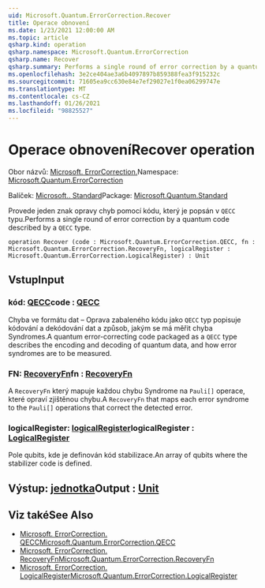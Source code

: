 ```yaml
---
uid: Microsoft.Quantum.ErrorCorrection.Recover
title: Operace obnovení
ms.date: 1/23/2021 12:00:00 AM
ms.topic: article
qsharp.kind: operation
qsharp.namespace: Microsoft.Quantum.ErrorCorrection
qsharp.name: Recover
qsharp.summary: Performs a single round of error correction by a quantum code described by a `QECC` type.
ms.openlocfilehash: 3e2ce404ae3a6b4097897b859388fea3f915232c
ms.sourcegitcommit: 71605ea9cc630e84e7ef29027e1f0ea06299747e
ms.translationtype: MT
ms.contentlocale: cs-CZ
ms.lasthandoff: 01/26/2021
ms.locfileid: "98825527"
---
```

# <a name="recover-operation"></a><span data-ttu-id="6676a-102">Operace obnovení</span><span class="sxs-lookup"><span data-stu-id="6676a-102">Recover operation</span></span>

<span data-ttu-id="6676a-103">Obor názvů: [Microsoft. ErrorCorrection.](xref:Microsoft.Quantum.ErrorCorrection)</span><span class="sxs-lookup"><span data-stu-id="6676a-103">Namespace: [Microsoft.Quantum.ErrorCorrection](xref:Microsoft.Quantum.ErrorCorrection)</span></span>

<span data-ttu-id="6676a-104">Balíček: [Microsoft.. Standard](https://nuget.org/packages/Microsoft.Quantum.Standard)</span><span class="sxs-lookup"><span data-stu-id="6676a-104">Package: [Microsoft.Quantum.Standard](https://nuget.org/packages/Microsoft.Quantum.Standard)</span></span>


<span data-ttu-id="6676a-105">Provede jeden znak opravy chyb pomocí kódu, který je popsán v `QECC` typu.</span><span class="sxs-lookup"><span data-stu-id="6676a-105">Performs a single round of error correction by a quantum code described by a `QECC` type.</span></span>

```qsharp
operation Recover (code : Microsoft.Quantum.ErrorCorrection.QECC, fn : Microsoft.Quantum.ErrorCorrection.RecoveryFn, logicalRegister : Microsoft.Quantum.ErrorCorrection.LogicalRegister) : Unit
```


## <a name="input"></a><span data-ttu-id="6676a-106">Vstup</span><span class="sxs-lookup"><span data-stu-id="6676a-106">Input</span></span>

### <a name="code--qecc"></a><span data-ttu-id="6676a-107">kód: [QECC](xref:Microsoft.Quantum.ErrorCorrection.QECC)</span><span class="sxs-lookup"><span data-stu-id="6676a-107">code : [QECC](xref:Microsoft.Quantum.ErrorCorrection.QECC)</span></span>

<span data-ttu-id="6676a-108">Chyba ve formátu dat – Oprava zabaleného kódu jako `QECC` typ popisuje kódování a dekódování dat a způsob, jakým se má měřit chyba Syndromes.</span><span class="sxs-lookup"><span data-stu-id="6676a-108">A quantum error-correcting code packaged as a `QECC` type describes the encoding and decoding of quantum data, and how error syndromes are to be measured.</span></span>


### <a name="fn--recoveryfn"></a><span data-ttu-id="6676a-109">FN: [RecoveryFn](xref:Microsoft.Quantum.ErrorCorrection.RecoveryFn)</span><span class="sxs-lookup"><span data-stu-id="6676a-109">fn : [RecoveryFn](xref:Microsoft.Quantum.ErrorCorrection.RecoveryFn)</span></span>

<span data-ttu-id="6676a-110">A `RecoveryFn` který mapuje každou chybu Syndrome na `Pauli[]` operace, které opraví zjištěnou chybu.</span><span class="sxs-lookup"><span data-stu-id="6676a-110">A `RecoveryFn` that maps each error syndrome to the `Pauli[]` operations that correct the detected error.</span></span>


### <a name="logicalregister--logicalregister"></a><span data-ttu-id="6676a-111">logicalRegister: [logicalRegister](xref:Microsoft.Quantum.ErrorCorrection.LogicalRegister)</span><span class="sxs-lookup"><span data-stu-id="6676a-111">logicalRegister : [LogicalRegister](xref:Microsoft.Quantum.ErrorCorrection.LogicalRegister)</span></span>

<span data-ttu-id="6676a-112">Pole qubits, kde je definován kód stabilizace.</span><span class="sxs-lookup"><span data-stu-id="6676a-112">An array of qubits where the stabilizer code is defined.</span></span>



## <a name="output--unit"></a><span data-ttu-id="6676a-113">Výstup: [jednotka](xref:microsoft.quantum.lang-ref.unit)</span><span class="sxs-lookup"><span data-stu-id="6676a-113">Output : [Unit](xref:microsoft.quantum.lang-ref.unit)</span></span>



## <a name="see-also"></a><span data-ttu-id="6676a-114">Viz také</span><span class="sxs-lookup"><span data-stu-id="6676a-114">See Also</span></span>

- [<span data-ttu-id="6676a-115">Microsoft. ErrorCorrection. QECC</span><span class="sxs-lookup"><span data-stu-id="6676a-115">Microsoft.Quantum.ErrorCorrection.QECC</span></span>](xref:Microsoft.Quantum.ErrorCorrection.QECC)
- [<span data-ttu-id="6676a-116">Microsoft. ErrorCorrection. RecoveryFn</span><span class="sxs-lookup"><span data-stu-id="6676a-116">Microsoft.Quantum.ErrorCorrection.RecoveryFn</span></span>](xref:Microsoft.Quantum.ErrorCorrection.RecoveryFn)
- [<span data-ttu-id="6676a-117">Microsoft. ErrorCorrection. LogicalRegister</span><span class="sxs-lookup"><span data-stu-id="6676a-117">Microsoft.Quantum.ErrorCorrection.LogicalRegister</span></span>](xref:Microsoft.Quantum.ErrorCorrection.LogicalRegister)